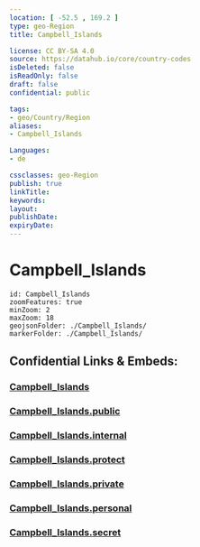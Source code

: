 ```yaml
---
location: [ -52.5 , 169.2 ] 
type: geo-Region
title: Campbell_Islands

license: CC BY-SA 4.0
source: https://datahub.io/core/country-codes
isDeleted: false
isReadOnly: false
draft: false
confidential: public

tags:
- geo/Country/Region
aliases:
- Campbell_Islands

Languages:
- de

cssclasses: geo-Region
publish: true
linkTitle: 
keywords: 
layout: 
publishDate: 
expiryDate: 
---
```


# Campbell_Islands

```leaflet
id: Campbell_Islands
zoomFeatures: true 
minZoom: 2 
maxZoom: 18
geojsonFolder: ./Campbell_Islands/
markerFolder: ./Campbell_Islands/
```


## Confidential Links & Embeds: 

### [Campbell_Islands](/_Standards/Earth/Continent/Australasia/New_Zealand/Regions~New_Zealand/Campbell_Islands.md) 

### [Campbell_Islands.public](/_public/Earth/Continent/Australasia/New_Zealand/Regions~New_Zealand/Campbell_Islands.public.md) 

### [Campbell_Islands.internal](/_internal/Earth/Continent/Australasia/New_Zealand/Regions~New_Zealand/Campbell_Islands.internal.md) 

### [Campbell_Islands.protect](/_protect/Earth/Continent/Australasia/New_Zealand/Regions~New_Zealand/Campbell_Islands.protect.md) 

### [Campbell_Islands.private](/_private/Earth/Continent/Australasia/New_Zealand/Regions~New_Zealand/Campbell_Islands.private.md) 

### [Campbell_Islands.personal](/_personal/Earth/Continent/Australasia/New_Zealand/Regions~New_Zealand/Campbell_Islands.personal.md) 

### [Campbell_Islands.secret](/_secret/Earth/Continent/Australasia/New_Zealand/Regions~New_Zealand/Campbell_Islands.secret.md)

